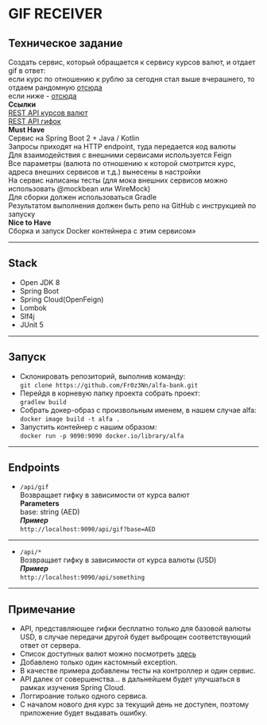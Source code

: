 # GIF RECEIVER
## Техническое задание
Создать сервис, который обращается к сервису курсов валют, и отдает gif в ответ:       
если курс по отношению к рублю за сегодня стал выше вчерашнего, то отдаем рандомную [отсюда](https://giphy.com/search/rich)   
если ниже - [отсюда](https://giphy.com/search/broke)   
**Ссылки**  
[REST API курсов валют](https://docs.openexchangerates.org/)   
[REST API гифок](https://developers.giphy.com/docs/api#quick-start-guide)   
**Must Have**   
Сервис на Spring Boot 2 + Java / Kotlin   
Запросы приходят на HTTP endpoint, туда передается код валюты   
Для взаимодействия с внешними сервисами используется Feign   
Все параметры (валюта по отношению к которой смотрится курс, адреса внешних сервисов и т.д.) вынесены в настройки   
На сервис написаны тесты (для мока внешних сервисов можно использовать @mockbean или WireMock)   
Для сборки должен использоваться Gradle   
Результатом выполнения должен быть репо на GitHub с инструкцией по запуску   
**Nice to Have**   
Сборка и запуск Docker контейнера с этим сервисом»   
***
## Stack
- Open JDK 8    
- Spring Boot
- Spring Cloud(OpenFeign)  
- Lombok
- Slf4j
- JUnit 5
***
## Запуск
- Склонировать репозиторий, выполнив команду:   
`git clone https://github.com/Fr0z3Nn/alfa-bank.git`   
- Перейдя в корневую папку проекта собрать проект:    
`gradlew build`   
- Собрать докер-образ с произвольным именем, в нашем случае alfa:    
`docker image build -t alfa .`   
- Запустить контейнер с нашим образом:   
`docker run -p 9090:9090 docker.io/library/alfa`   
***
## Endpoints
- `/api/gif`  
Возвращает гифку в зависимости от курса валют   
**Parameters**   
base: string (AED)   
**_Пример_**   
`http://localhost:9090/api/gif?base=AED`
------
- `/api/*`  
Возвращает гифку в зависимости от курса валюты (USD)    
**_Пример_**   
`http://localhost:9090/api/something`
***
 ## Примечание
 - API, представляющее гифки бесплатно только для базовой валюты USD, в случае передачи другой будет выброщен соответствующий ответ от сервера.
 - Список доступных валют можно посмотреть [здесь](https://openexchangerates.org/api/currencies.json)
 - Добавлено только один кастомный exception.
 - В качестве примера добавлены тесты на контроллер и один сервис.
 - API далек от совершенства... в дальнейшем будет улучшаться в рамках изучения Spring Cloud.
 - Логгироание только одного сервиса.
 - С началом нового дня курс за текущий день не доступен, поэтому приложение будет выдавать ошибку.